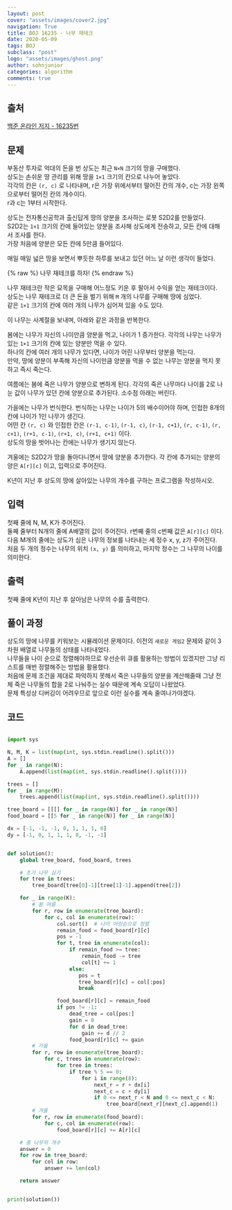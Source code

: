 ```yaml
---
layout: post
cover: "assets/images/cover2.jpg"
navigation: True
title: BOJ 16235 - 나무 재테크
date: 2020-05-09
tags: BOJ
subclass: "post"
logo: "assets/images/ghost.png"
author: sohnjunior
categories: algorithm
comments: true
---
```


## 출처

[백준 온라인 저지 - 16235번](https://www.acmicpc.net/problem/16235)

## 문제

부동산 투자로 억대의 돈을 번 상도는 최근 `N×N` 크기의 땅을 구매했다. <br>
상도는 손쉬운 땅 관리를 위해 땅을 `1×1` 크기의 칸으로 나누어 놓았다. <br>
각각의 칸은 `(r, c)` 로 나타내며, r은 가장 위에서부터 떨어진 칸의 개수, c는 가장 왼쪽으로부터 떨어진 칸의 개수이다. <br>
r과 c는 1부터 시작한다. <br>

상도는 전자통신공학과 출신답게 땅의 양분을 조사하는 로봇 S2D2를 만들었다. <br>
S2D2는 `1×1` 크기의 칸에 들어있는 양분을 조사해 상도에게 전송하고, 모든 칸에 대해서 조사를 한다. <br>
가장 처음에 양분은 모든 칸에 5만큼 들어있다. <br>

매일 매일 넓은 땅을 보면서 뿌듯한 하루를 보내고 있던 어느 날 이런 생각이 들었다. <br>

{% raw %}
나무 재테크를 하자!
{% endraw %}

나무 재테크란 작은 묘목을 구매해 어느정도 키운 후 팔아서 수익을 얻는 재테크이다. <br>
상도는 나무 재테크로 더 큰 돈을 벌기 위해 `M` 개의 나무를 구매해 땅에 심었다. <br>
같은 `1×1` 크기의 칸에 여러 개의 나무가 심어져 있을 수도 있다. <br>

이 나무는 사계절을 보내며, 아래와 같은 과정을 반복한다. <br>

봄에는 나무가 자신의 나이만큼 양분을 먹고, 나이가 1 증가한다. 각각의 나무는 나무가 있는 `1×1` 크기의 칸에 있는 양분만 먹을 수 있다. <br>
하나의 칸에 여러 개의 나무가 있다면, 나이가 어린 나무부터 양분을 먹는다. <br>
만약, 땅에 양분이 부족해 자신의 나이만큼 양분을 먹을 수 없는 나무는 양분을 먹지 못하고 즉시 죽는다. <br>

여름에는 봄에 죽은 나무가 양분으로 변하게 된다. 각각의 죽은 나무마다 나이를 2로 나눈 값이 나무가 있던 칸에 양분으로 추가된다. 소수점 아래는 버린다. <br>

가을에는 나무가 번식한다. 번식하는 나무는 나이가 5의 배수이어야 하며, 인접한 8개의 칸에 나이가 1인 나무가 생긴다. <br>
어떤 칸 `(r, c)` 와 인접한 칸은 `(r-1, c-1)`, `(r-1, c)`, `(r-1, c+1)`, `(r, c-1)`, `(r, c+1)`, `(r+1, c-1)`, `(r+1, c)`, `(r+1, c+1)` 이다. <br>
상도의 땅을 벗어나는 칸에는 나무가 생기지 않는다. <br>

겨울에는 S2D2가 땅을 돌아다니면서 땅에 양분을 추가한다. 각 칸에 추가되는 양분의 양은 `A[r][c]` 이고, 입력으로 주어진다. <br>

K년이 지난 후 상도의 땅에 살아있는 나무의 개수를 구하는 프로그램을 작성하시오. <br>

## 입력

첫째 줄에 N, M, K가 주어진다. <br>
둘째 줄부터 N개의 줄에 A배열의 값이 주어진다. r번째 줄의 c번째 값은 `A[r][c]` 이다. <br>
다음 M개의 줄에는 상도가 심은 나무의 정보를 나타내는 세 정수 x, y, z가 주어진다. <br>
처음 두 개의 정수는 나무의 위치 `(x, y)` 를 의미하고, 마지막 정수는 그 나무의 나이를 의미한다.

## 출력

첫째 줄에 K년이 지난 후 살아남은 나무의 수를 출력한다.

## 풀이 과정

상도의 땅에 나무를 키워보는 시뮬레이션 문제이다. 이전의 `새로운 게임2` 문제와 같이 3차원 배열로 나무들의 상태를 나타내었다. <br>
나무들을 나이 순으로 정렬해야하므로 우선순위 큐를 활용하는 방법이 있겠지만 그냥 리스트를 매번 정렬해주는 방법을 활용했다. <br>
처음에 문제 조건을 제대로 파악하지 못해서 죽은 나무들의 양분을 계산해줄때 그냥 전체 죽은 나무들의 합을 2로 나눠주는 실수 때문에 계속 오답이 나왔었다. <br>
문제 특성상 디버깅이 어려우므로 앞으로 이런 실수를 계속 줄여나가야겠다. <br>

## 코드

```python

import sys

N, M, K = list(map(int, sys.stdin.readline().split()))
A = []
for _ in range(N):
    A.append(list(map(int, sys.stdin.readline().split())))

trees = []
for _ in range(M):
    trees.append(list(map(int, sys.stdin.readline().split())))

tree_board = [[[] for _ in range(N)] for _ in range(N)]
food_board = [[5 for _ in range(N)] for _ in range(N)]

dx = [-1, -1, -1, 0, 1, 1, 1, 0]
dy = [-1, 0, 1, 1, 1, 0, -1, -1]


def solution():
    global tree_board, food_board, trees

    # 초기 나무 심기
    for tree in trees:
        tree_board[tree[0]-1][tree[1]-1].append(tree[2])

    for _ in range(K):
        # 봄 여름
        for r, row in enumerate(tree_board):
            for c, col in enumerate(row):
                col.sort()  # 나이 어린순으로 정렬
                remain_food = food_board[r][c]
                pos = -1
                for t, tree in enumerate(col):
                    if remain_food >= tree:
                        remain_food -= tree
                        col[t] += 1
                    else:
                       pos = t
                       tree_board[r][c] = col[:pos]
                       break

                food_board[r][c] = remain_food
                if pos != -1:
                    dead_tree = col[pos:]
                    gain = 0
                    for d in dead_tree:
                        gain += d // 2
                    food_board[r][c] += gain
        # 가을
        for r, row in enumerate(tree_board):
            for c, trees in enumerate(row):
                for tree in trees:
                    if tree % 5 == 0:
                        for i in range(8):
                            next_r = r + dx[i]
                            next_c = c + dy[i]
                            if 0 <= next_r < N and 0 <= next_c < N:
                                tree_board[next_r][next_c].append(1)
        # 겨울
        for r, row in enumerate(food_board):
            for c, col in enumerate(row):
                food_board[r][c] += A[r][c]

    # 총 나무의 개수
    answer = 0
    for row in tree_board:
        for col in row:
            answer += len(col)

    return answer


print(solution())

```
